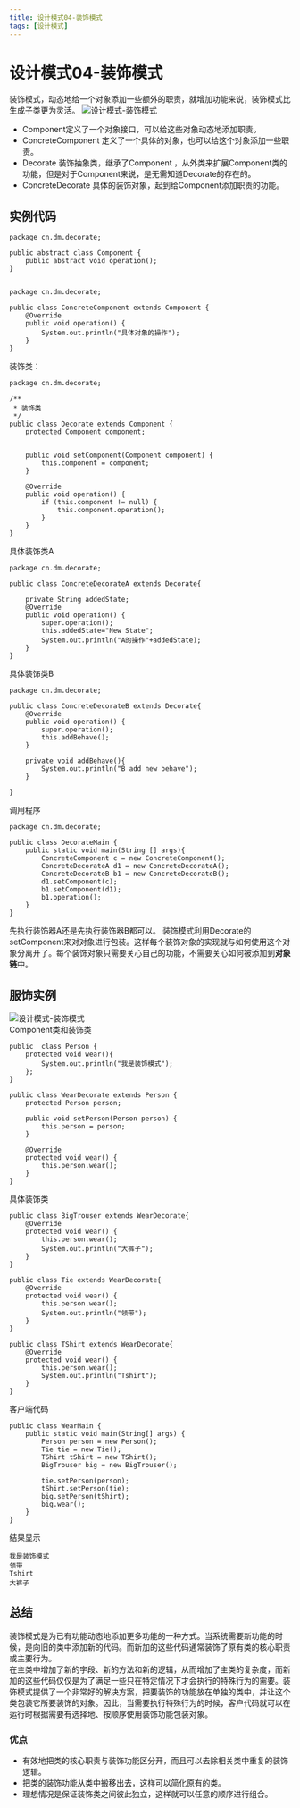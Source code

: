 ```yaml
---
title: 设计模式04-装饰模式
tags: [设计模式]
---
```

# 设计模式04-装饰模式
装饰模式，动态地给一个对象添加一些额外的职责，就增加功能来说，装饰模式比生成子类更为灵活。
![设计模式-装饰模式](/images/sjms04_zsms1.png)<br/>
- Component定义了一个对象接口，可以给这些对象动态地添加职责。
- ConcreteComponent 定义了一个具体的对象，也可以给这个对象添加一些职责。  
- Decorate 装饰抽象类，继承了Component
，从外类来扩展Component类的功能，但是对于Component来说，是无需知道Decorate的存在的。
- ConcreteDecorate 具体的装饰对象，起到给Component添加职责的功能。    
## 实例代码
```
package cn.dm.decorate;

public abstract class Component {
    public abstract void operation();
}


package cn.dm.decorate;

public class ConcreteComponent extends Component {
    @Override
    public void operation() {
        System.out.println("具体对象的操作");
    }
}
```
装饰类：
```
package cn.dm.decorate;

/**
 * 装饰类
 */
public class Decorate extends Component {
    protected Component component;


    public void setComponent(Component component) {
        this.component = component;
    }

    @Override
    public void operation() {
        if (this.component != null) {
            this.component.operation();
        }
    }
}

```
具体装饰类A
```
package cn.dm.decorate;

public class ConcreteDecorateA extends Decorate{

    private String addedState;
    @Override
    public void operation() {
        super.operation();
        this.addedState="New State";
        System.out.println("A的操作"+addedState);
    }
}

```
具体装饰类B
```
package cn.dm.decorate;

public class ConcreteDecorateB extends Decorate{
    @Override
    public void operation() {
        super.operation();
        this.addBehave();
    }

    private void addBehave(){
        System.out.println("B add new behave");
    }

}

```
调用程序
```
package cn.dm.decorate;

public class DecorateMain {
    public static void main(String [] args){
        ConcreteComponent c = new ConcreteComponent();
        ConcreteDecorateA d1 = new ConcreteDecorateA();
        ConcreteDecorateB b1 = new ConcreteDecorateB();
        d1.setComponent(c);
        b1.setComponent(d1);
        b1.operation();
    }
}

```
先执行装饰器A还是先执行装饰器B都可以。 装饰模式利用Decorate的setComponent来对对象进行包装。这样每个装饰对象的实现就与如何使用这个对象分离开了。每个装饰对象只需要关心自己的功能，不需要关心如何被添加到**对象链**中。



## 服饰实例
![设计模式-装饰模式](/images/sjms04_fs1.png)<br/>
Component类和装饰类
```
public  class Person {
    protected void wear(){
        System.out.println("我是装饰模式");
    };
}

public class WearDecorate extends Person {
    protected Person person;

    public void setPerson(Person person) {
        this.person = person;
    }

    @Override
    protected void wear() {
        this.person.wear();
    }
}

```
具体装饰类
```
public class BigTrouser extends WearDecorate{
    @Override
    protected void wear() {
        this.person.wear();
        System.out.println("大裤子");
    }
}

public class Tie extends WearDecorate{
    @Override
    protected void wear() {
        this.person.wear();
        System.out.println("领带");
    }
}

public class TShirt extends WearDecorate{
    @Override
    protected void wear() {
        this.person.wear();
        System.out.println("Tshirt");
    }
}
```

客户端代码
```
public class WearMain {
    public static void main(String[] args) {
        Person person = new Person();
        Tie tie = new Tie();
        TShirt tShirt = new TShirt();
        BigTrouser big = new BigTrouser();

        tie.setPerson(person);
        tShirt.setPerson(tie);
        big.setPerson(tShirt);
        big.wear();
    }
}
```
结果显示
```
我是装饰模式
领带
Tshirt
大裤子
```

## 总结
装饰模式是为已有功能动态地添加更多功能的一种方式。当系统需要新功能的时候，是向旧的类中添加新的代码。而新加的这些代码通常装饰了原有类的核心职责或主要行为。   
在主类中增加了新的字段、新的方法和新的逻辑，从而增加了主类的复杂度，而新加的这些代码仅仅是为了满足一些只在特定情况下才会执行的特殊行为的需要。装饰模式提供了一个非常好的解决方案，把要装饰的功能放在单独的类中，并让这个类包装它所要装饰的对象。因此，当需要执行特殊行为的时候，客户代码就可以在运行时根据需要有选择地、按顺序使用装饰功能包装对象。   

### 优点
- 有效地把类的核心职责与装饰功能区分开，而且可以去除相关类中重复的装饰逻辑。
- 把类的装饰功能从类中搬移出去，这样可以简化原有的类。
- 理想情况是保证装饰类之间彼此独立，这样就可以任意的顺序进行组合。



















